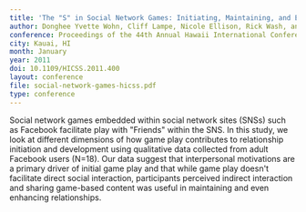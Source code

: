 ```yaml
---
title: 'The "S" in Social Network Games: Initiating, Maintaining, and Enhancing Relationships.' 
author: Donghee Yvette Wohn, Cliff Lampe, Nicole Ellison, Rick Wash, and Jessica Vitak
conference: Proceedings of the 44th Annual Hawaii International Conference on System Sciences (HICSS)
city: Kauai, HI
month: January
year: 2011
doi: 10.1109/HICSS.2011.400 
layout: conference
file: social-network-games-hicss.pdf
type: conference
---
```


Social network games embedded within social network sites (SNSs) such as Facebook facilitate play with "Friends" within
the SNS. In this study, we look at different dimensions of how game play contributes to relationship initiation and
development using qualitative data collected from adult Facebook users (N=18). Our data suggest that interpersonal
motivations are a primary driver of initial game play and that while game play doesn't facilitate direct social
interaction, participants perceived indirect interaction and sharing game-based content was useful in maintaining and
even enhancing relationships.


